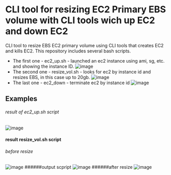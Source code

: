 # CLI tool for resizing EC2 Primary EBS volume with CLI tools wich up EC2 and down EC2
CLI tool to resize EBS EC2 primary volume using CLI tools that creates EC2 and kills EC2. 
This repository includes several bash scripts. 

- The first one - ec2_up.sh - launched an ec2 instance using ami, sg, etc. and showing the instance ID.
![image](https://user-images.githubusercontent.com/58728445/171683005-1abe8202-9042-48c1-a657-060f5807293a.png)
- The second one - resize_vol.sh - looks for ec2 by instance id and resizes EBS, in this case up to 20gb.
![image](https://user-images.githubusercontent.com/58728445/171678581-b35132b9-3110-479a-bfb6-acbdad2c8142.png)
- The last one - ec2_down - terminate ec2 by instance id
![image](https://user-images.githubusercontent.com/58728445/171679204-05d2cc49-9a3e-456c-a7c8-e4f8940f196a.png)

## Examples
###### result of ec2_up.sh  script
![image](https://user-images.githubusercontent.com/58728445/171681727-4b514f00-9efd-4871-a801-091db3fac4df.png)
#### result resize_vol.sh script
###### before resize
![image](https://user-images.githubusercontent.com/58728445/171683649-868e06df-2a08-4773-abb0-98916ea650fa.png)
######output scpript
![image](https://user-images.githubusercontent.com/58728445/171683936-e78656b0-505d-4ef0-b3a4-a46cd8fd2733.png)
######after resize
![image](https://user-images.githubusercontent.com/58728445/171684012-926b36b4-90d7-4ee0-8d82-0b3c3bb3abb7.png)
